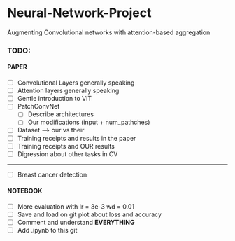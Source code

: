 # Neural-Network-Project
Augmenting Convolutional networks with attention-based aggregation
### TODO:
   #### PAPER
 - [ ] Convolutional Layers generally speaking
 - [ ] Attention layers generally speaking
 - [ ] Gentle introduction to ViT
 - [ ] PatchConvNet
    - [ ] Describe architectures
    - [ ] Our modifications (input + num_pathches)
 - [ ] Dataset --> our vs their
 - [ ] Training receipts and results in the paper
 - [ ] Training receipts and OUR results
 - [ ] Digression about other tasks in CV
 * * * * * * * * * * * * * * 
 - [ ] Breast cancer detection
 #### NOTEBOOK
 - [ ] More evaluation with lr = 3e-3 wd = 0.01
 - [ ] Save and load on git plot about loss and accuracy
 - [ ] Comment and understand **EVERYTHING**
 - [ ] Add .ipynb to this git
